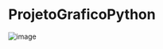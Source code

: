 # ProjetoGraficoPython

![image](https://github.com/MoacyrKennedy/ProjetoGraficoPython/assets/105392455/56fab6b5-3869-403b-b13c-34bbed32c48a)
